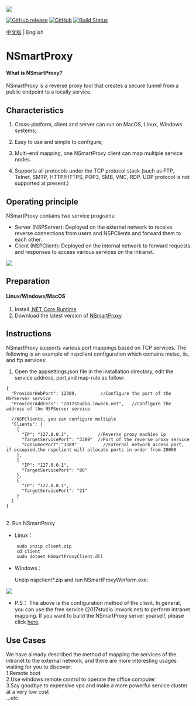 <img src="https://github.com/tmoonlight/NSmartProxy/blob/master/NSmartProxyNew.png">

[![GitHub release](https://img.shields.io/github/release/tmoonlight/NSmartProxy.svg?logoColor=%21%5BGitHub%20release%5D%28https%3A%2F%2Fimg.shields.io%2Fgithub%2Frelease%2Ftmoonlight%2FNSmartProxy.svg%29)](https://github.com/tmoonlight/NSmartProxy/releases)
[![GitHub](https://img.shields.io/github/license/tmoonlight/NSmartProxy.svg)](https://github.com/tmoonlight/NSmartProxy/blob/master/LICENSE)
[![Build Status](https://dev.azure.com/tmoonlight/NSmartProxy/_apis/build/status/tmoonlight.NSmartProxy?branchName=master)](https://dev.azure.com/tmoonlight/NSmartProxy/_build/latest?definitionId=1&branchName=master)

[中文版](https://github.com/tmoonlight/NSmartProxy/blob/master/README_CN.md) | English

# NSmartProxy

#### What is NSmartProxy?
NSmartProxy is a reverse proxy tool that creates a secure tunnel from a public endpoint to a locally service.

## Characteristics
1. Cross-platform, client and server can run on MacOS, Linux, Windows systems;<br />
2. Easy to use and simple to configure;<br />
3. Multi-end mapping, one NSmartProxy client can map multiple service nodes.

4. Supports all protocols under the TCP protocol stack (such as FTP, Telnet, SMTP, HTTP/HTTPS, POP3, SMB, VNC, RDP. UDP protocol is not supported at present.)

## Operating principle
NSmartProxy contains two service programs:<br />
* Server (NSPServer): Deployed on the external network to receive reverse connections from users and NSPClients and forward them to each other.
* Client (NSPClient): Deployed on the internal network to forward requests and responses to access various services on the intranet.
<img src="https://github.com/tmoonlight/100lines/blob/master/theo_en.png">

## Preparation
#### Linux/Windows/MacOS
1. Install [.NET Core Runtime](https://dotnet.microsoft.com/download)<br />
2. Download the latest version of [NSmartProxy](https://github.com/tmoonlight/NSmartProxy/releases)

## Instructions
NSmartProxy supports various port mappings based on TCP services. The following is an example of nspclient configuration which contains mstsc, iis, and ftp services:<br />
1. Open the appsettings.json file in the installation directory, edit the service address, port,and map-rule as follow:<br />
```
{
  "ProviderWebPort": 12309,			//Configure the port of the NSPServer service
  "ProviderAddress": "2017studio.imwork.net",	//Configure the address of the NSPServer service

  //NSPClients, you can configure multiple
  "Clients": [
    {
      "IP": "127.0.0.1",           //Reverse proxy machine ip
      "TargetServicePort": "3389"  //Port of the reverse proxy service
      "ConsumerPort":"3389"          //External network access port, if occupied,the nspclient will allocate ports in order from 20000
    },
    {
      "IP": "127.0.0.1",
      "TargetServicePort": "80"
    },
    {
      "IP": "127.0.0.1",
      "TargetServicePort": "21"
    }
  ]
}
```
<br />
2. Run NSmartProxy <br />

* Linux：
```
    sudo unzip client.zip
    cd client
    sudo dotnet NSmartProxyClient.dll
```
* Windows：

	Unzip nspclient*.zip and run NSmartProxyWinform.exe:
<img src="https://github.com/tmoonlight/100lines/raw/master/nsprrunnning_2_en.gif" />

* P.S： The above is the configuration method of the client. In general, you can use the free service (2017studio.imwork.net) to perform intranet mapping. If you want to build the NSmartProxy server yourself, please click [here](https://github.com/tmoonlight/NSmartProxy/blob/master/README_SERVER.md).

## Use Cases
We have already described the method of mapping the services of the intranet to the external network, and there are more interesting usages waiting for you to 
discover:<br />
1.Remote boot
<br />
2.Use windows remote control to operate the office computer
<br />
3.Say goodbye to expensive vps and make a more powerful service cluster at a very low cost<br />
...etc
<br />
